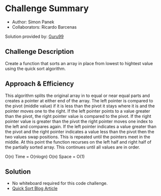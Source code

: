 
# Challenge Summary

- Author: Simon Panek
- Collaborators: Ricardo Barcenas

Solution provided by: [Guru99](https://www.guru99.com/quicksort-in-javascript.html)

## Challenge Description

Create a function that sorts an array in place from lowest to hightest value using the quick sort algorithm.

## Approach & Efficiency

This algorithm splits the original array in to equal or near equal parts and creates a pointer at either end of the array. The left pointer is compared to the pivot (middle value) if it is less than the pivot it stays where it is and the pointer moves one to the right. If the left pointer points to a value greater than the pivot, the right pointer value is compared to the pivot. If the right pointer value is greater than the pivot the right pointer moves one index to the left and compares again. If the left pointer indicates a value greater than the pivot and the right pointer indicates a value less than the pivot then the two values swap positions. This is repeated until the pointers meet in the middle. At this point the function recurses on the left half and right half of the partially sorted array. This continues until all values are in order.

O(n) Time = O(nlogn)
O(n) Space = O(1)

## Solution

- No whiteboard required for this code challenge.
- [Quick Sort Blog Article](./Blog.md)
